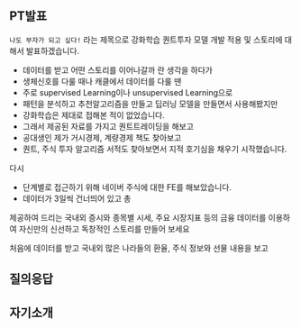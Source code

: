 
## PT발표 

`나도 부자가 되고 싶다!` 라는 제목으로 강화학습 퀀트투자 모델 개발 적용 및 스토리에 대해서 발표하겠습니다.

* 데이터를 받고 어떤 스토리를 이어나갈까 란 생각을 하다가
* 생체신호를 다룰 때나 캐클에서 데이터를 다룰 땐
* 주로 supervised Learning이나 unsupervised Learning으로
* 패턴을 분석하고 추천알고리즘을 만들고 딥러닝 모델을 만들면서 사용해봤지만
* 강화학습은 제대로 접해본 적이 없었습니다. 
* 그래서 제공된 자료를 가지고 퀀트트레이딩을 해보고
* 공대생인 제가 거시경제, 계량경제 책도 찾아보고
* 퀀트, 주식 투자 알고리즘 서적도 찾아보면서 지적 호기심을 채우기 시작했습니다.

다시 

* 단계별로 접근하기 위해 네이버 주식에 대한 FE를 해보았습니다.
* 데이터가 3일씩 건너띄어 있고 총 



제공하여 드리는 국내외 증시와 종목별 시세, 주요 시장지표 등의 금융 데이터를 이용하여 자신만의 신선하고 독창적인 스토리를 만들어 보세요





처음에 데이터를 받고 국내외 많은 나라들의 환율, 주식 정보와 선물 내용을 보고 






## 질의응답

## 자기소개
